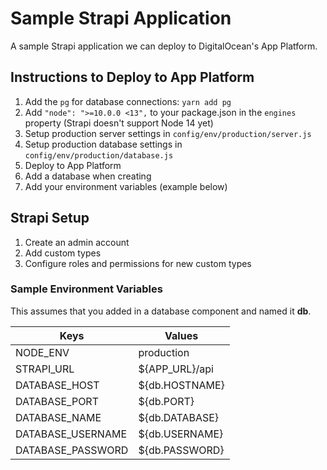 # Sample Strapi Application

A sample Strapi application we can deploy to DigitalOcean's App Platform.

## Instructions to Deploy to App Platform

1. Add the `pg` for database connections: `yarn add pg`
1. Add `"node": ">=10.0.0 <13",` to your package.json in the `engines` property (Strapi doesn't support Node 14 yet)
1. Setup production server settings in `config/env/production/server.js`
1. Setup production database settings in `config/env/production/database.js`
1. Deploy to App Platform
1. Add a database when creating
1. Add your environment variables (example below)

## Strapi Setup

1. Create an admin account
1. Add custom types
1. Configure roles and permissions for new custom types

### Sample Environment Variables

This assumes that you added in a database component and named it **db**.

| Keys              | Values             |
| ----------------- | ------------------ |
| NODE_ENV          | production         |
| STRAPI_URL        | ${APP_URL}/api     |
| DATABASE_HOST     | ${db.HOSTNAME}     |
| DATABASE_PORT     | ${db.PORT}         |
| DATABASE_NAME     | ${db.DATABASE}     |
| DATABASE_USERNAME | ${db.USERNAME}     |
| DATABASE_PASSWORD | ${db.PASSWORD}     |
